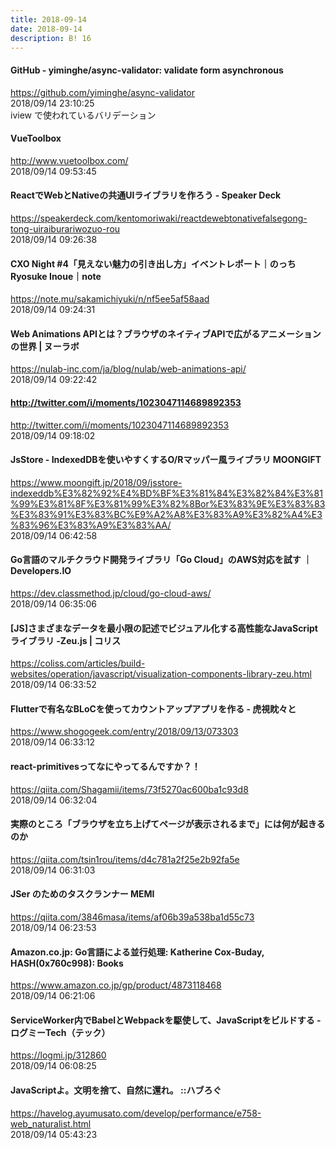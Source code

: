 ```yaml
---
title: 2018-09-14
date: 2018-09-14
description: B! 16
---
```


#### GitHub - yiminghe/async-validator: validate form asynchronous
https://github.com/yiminghe/async-validator<br>
2018/09/14 23:10:25<br>
iview で使われているバリデーション


#### VueToolbox
http://www.vuetoolbox.com/<br>
2018/09/14 09:53:45<br>


#### ReactでWebとNativeの共通UIライブラリを作ろう - Speaker Deck
https://speakerdeck.com/kentomoriwaki/reactdewebtonativefalsegong-tong-uiraiburariwozuo-rou<br>
2018/09/14 09:26:38<br>


#### CXO Night #4「見えない魅力の引き出し方」イベントレポート｜のっち    Ryosuke Inoue｜note
https://note.mu/sakamichiyuki/n/nf5ee5af58aad<br>
2018/09/14 09:24:31<br>


#### Web Animations APIとは？ブラウザのネイティブAPIで広がるアニメーションの世界 | ヌーラボ
https://nulab-inc.com/ja/blog/nulab/web-animations-api/<br>
2018/09/14 09:22:42<br>


#### http://twitter.com/i/moments/1023047114689892353
http://twitter.com/i/moments/1023047114689892353<br>
2018/09/14 09:18:02<br>


#### JsStore - IndexedDBを使いやすくするO/Rマッパー風ライブラリ MOONGIFT
https://www.moongift.jp/2018/09/jsstore-indexeddb%E3%82%92%E4%BD%BF%E3%81%84%E3%82%84%E3%81%99%E3%81%8F%E3%81%99%E3%82%8Bor%E3%83%9E%E3%83%83%E3%83%91%E3%83%BC%E9%A2%A8%E3%83%A9%E3%82%A4%E3%83%96%E3%83%A9%E3%83%AA/<br>
2018/09/14 06:42:58<br>


#### Go言語のマルチクラウド開発ライブラリ「Go Cloud」のAWS対応を試す ｜ Developers.IO
https://dev.classmethod.jp/cloud/go-cloud-aws/<br>
2018/09/14 06:35:06<br>


####   [JS]さまざまなデータを最小限の記述でビジュアル化する高性能なJavaScriptライブラリ -Zeu.js | コリス
https://coliss.com/articles/build-websites/operation/javascript/visualization-components-library-zeu.html<br>
2018/09/14 06:33:52<br>


#### Flutterで有名なBLoCを使ってカウントアップアプリを作る - 虎視眈々と
https://www.shogogeek.com/entry/2018/09/13/073303<br>
2018/09/14 06:33:12<br>


#### react-primitivesってなにやってるんですか？！
https://qiita.com/Shagamii/items/73f5270ac600ba1c93d8<br>
2018/09/14 06:32:04<br>


#### 実際のところ「ブラウザを立ち上げてページが表示されるまで」には何が起きるのか
https://qiita.com/tsin1rou/items/d4c781a2f25e2b92fa5e<br>
2018/09/14 06:31:03<br>


#### JSer のためのタスクランナー MEMI
https://qiita.com/3846masa/items/af06b39a538ba1d55c73<br>
2018/09/14 06:23:53<br>


#### Amazon.co.jp: Go言語による並行処理: Katherine Cox-Buday, HASH(0x760c998): Books
https://www.amazon.co.jp/gp/product/4873118468<br>
2018/09/14 06:21:06<br>


#### ServiceWorker内でBabelとWebpackを駆使して、JavaScriptをビルドする - ログミーTech（テック）
https://logmi.jp/312860<br>
2018/09/14 06:08:25<br>


#### JavaScriptよ。文明を捨て、自然に還れ。 ::ハブろぐ
https://havelog.ayumusato.com/develop/performance/e758-web_naturalist.html<br>
2018/09/14 05:43:23<br>


